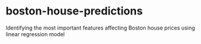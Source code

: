 # boston-house-predictions
Identifying the most important features affecting Boston house prices using linear regression model
